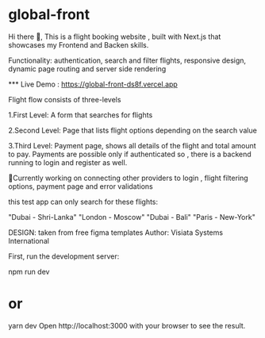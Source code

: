 # global-front

Hi there 👋,
This is a flight booking website , built with Next.js that showcases my Frontend and Backen skills.

Functionality: authentication, search and filter flights, responsive design, dynamic page routing and server side rendering




*** Live Demo : https://global-front-ds8f.vercel.app

Flight flow consists of three-levels

1.First Level: A form that searches for flights

2.Second Level: Page that lists flight options depending on the search value

3.Third Level: Payment page, shows all details of the flight and total amount to pay. Payments are possible only if authenticated so , there is a backend running to login and register as well.



🔭Currently working on connecting other providers to login , flight filtering options, payment page and error validations

this test app can only search for these flights:

"Dubai - Shri-Lanka"
"London - Moscow"
"Dubai - Bali"
"Paris - New-York"



DESIGN: taken from free figma templates
Author: Visiata Systems International

First, run the development server:

npm run dev
# or
yarn dev
Open http://localhost:3000 with your browser to see the result.
